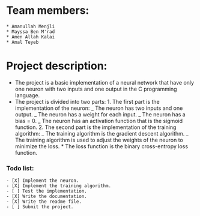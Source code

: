 # Team members:

    * Amanullah Menjli
    * Mayssa Ben M'rad
    * Amen Allah Kalai
    * Amal Teyeb

# Project description:

- The project is a basic implementation of a neural network that have only one neuron with two inputs and one output in the C programming language.
- The project is divided into two parts: 1. The first part is the implementation of the neuron:
  _ The neuron has two inputs and one output.
  _ The neuron has a weight for each input.
  _ The neuron has a bias = 0.
  _ The neuron has an activation function that is the sigmoid function. 2. The second part is the implementation of the training algorithm:
  _ The training algorithm is the gradient descent algorithm.
  _ The training algorithm is used to adjust the weights of the neuron to minimize the loss. \* The loss function is the binary cross-entropy loss function.

### Todo list:

    - [X] Implement the neuron.
    - [X] Implement the training algorithm.
    - [ ] Test the implementation.
    - [X] Write the documentation.
    - [X] Write the readme file.
    - [ ] Submit the project.
